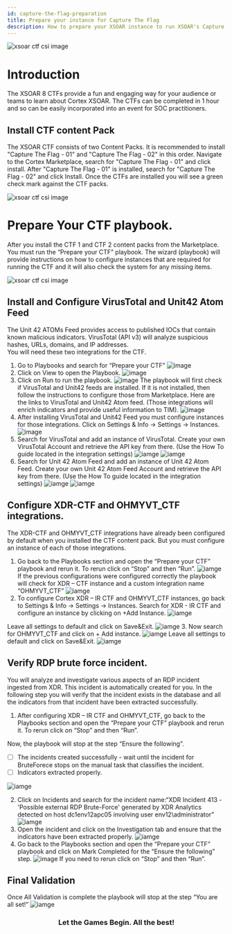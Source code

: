 ```yaml
---
id: capture-the-flag-preparation
title: Prepare your instance for Capture The Flag
description: How to prepare your XSOAR instance to run XSOAR's Capture The Flag challenge.
---
```

![ xsoar ctf csi image](../../../docs/doc_imgs/reference/CaptureTheFlag/ctfcsiimage.jpg)

# Introduction
The XSOAR 8 CTFs provide a fun and engaging way for your audience or teams to learn about Cortex XSOAR.
The CTFs can be completed in 1 hour and so can be easily incorporated into an event for SOC practitioners. 


## Install CTF content Pack

The XSOAR CTF consists of two Content Packs. 
It is recommended to install "Capture The Flag - 01" and "Capture The Flag - 02" in this order. 
Navigate to the Cortex Marketplace, search for "Capture The Flag - 01" and click install. After "Capture The Flag - 01" is installed, search for "Capture The Flag - 02" and click Install. Once the CTFs are installed you will see a green check mark against the CTF packs. 
 

![ xsoar ctf csi image](../../../docs/doc_imgs/reference/CaptureTheFlag/marketplace_search_for_ctf.png)

# Prepare Your CTF playbook.
After you install the CTF 1 and CTF 2 content packs from the Marketplace. 
You must run the “Prepare your CTF” playbook. The wizard (playbook) will provide instructions on how to configure instances that are required for 
running the CTF and it will also check the system for any missing items.

![ xsoar ctf csi image](../../../docs/doc_imgs/reference/CaptureTheFlag/marketplace_search_for_ctf.png)


## Install and Configure VirusTotal and Unit42 Atom Feed
The Unit 42 ATOMs Feed provides access to published IOCs that contain known malicious indicators. 
VirusTotal (API v3) will analyze suspicious hashes, URLs, domains, and IP addresses.   
You will need these two integrations for the CTF.
1. Go to Playbooks and search for “Prepare your CTF”
![image](../../../docs/doc_imgs/reference/CaptureTheFlag/image6.png)
2. Click on View to open the Playbook.
![image](../../../docs/doc_imgs/reference/CaptureTheFlag/image9.png)
3. Click on Run to run the playbook.
![image](../../../docs/doc_imgs/reference/CaptureTheFlag/image8.png)
The playbook will first check if VirusTotal and Unit42 feeds are installed. If it is not installed, then follow the instructions to configure those from Marketplace. Here are the links to VirusTotal and Unit42 Atom feed. (Those integrations will enrich indicators and provide useful information to TIM).
![image](../../../docs/doc_imgs/reference/CaptureTheFlag/image11.png)
4. After installing VirusTotal and Unit42 Feed you must configure instances for those integrations. Click on Settings & Info -> Settings -> Instances.
![image](../../../docs/doc_imgs/reference/CaptureTheFlag/image10.png)
5. Search for VirusTotal and add an instance of VirusTotal. Create your own VirusTotal Account and retrieve the API key from there. (Use the How To guide located in the integration settings)
![iamge](../../../docs/doc_imgs/reference/CaptureTheFlag/image13.png)
![iamge](../../../docs/doc_imgs/reference/CaptureTheFlag/image12.png)
6. Search for Unit 42 Atom Feed and add an instance of Unit 42 Atom Feed. Create your own Unit 42 Atom Feed Account and retrieve the API key from there. (Use the How To guide located in the integration settings)
![iamge](../../../docs/doc_imgs/reference/CaptureTheFlag/image16.png)
![iamge](../../../docs/doc_imgs/reference/CaptureTheFlag/image14.png)


## Configure XDR-CTF and OHMYVT_CTF integrations.
The XDR-CTF and OHMYVT_CTF integrations have already been configured by default when you installed the CTF content pack. But you must configure an instance of each of those integrations. 
1. Go back to the Playbooks section and open the “Prepare your CTF” playbook and rerun it. To rerun click on “Stop” and then “Run”.
![iamge](../../../docs/doc_imgs/reference/CaptureTheFlag/image15.png)
    If the previous configurations were configured correctly the playbook will check for XDR – CTF instance and a custom integration name “OHMYVT_CTF”
![iamge](../../../docs/doc_imgs/reference/CaptureTheFlag/image18.png)
2. To configure Cortex XDR – IR CTF and OHMYVT_CTF instances, go back to Settings & Info -> Settings -> Instances.
Search for XDR - IR CTF and configure an instance by clicking on +Add Instance.
![iamge](../../../docs/doc_imgs/reference/CaptureTheFlag/image19.png)

Leave all settings to default and click on Save&Exit.
![iamge](../../../docs/doc_imgs/reference/CaptureTheFlag/image20.png)
3. Now search for OHMYVT_CTF and click on + Add instance.
![iamge](../../../docs/doc_imgs/reference/CaptureTheFlag/image21.png)
Leave all settings to default and click on Save&Exit.
![iamge](../../../docs/doc_imgs/reference/CaptureTheFlag/image22.png)


## Verify RDP brute force incident.

You will analyze and investigate various aspects of an RDP incident ingested from XDR. This incident is automatically created for you. In the following step you will verify that the incident exists in the database and all the indicators from that incident have been extracted successfully.  
1. After configuring XDR – IR CTF and OHMYVT_CTF, go back to the Playbooks section and open the “Prepare your CTF” playbook and rerun it. 
To rerun click on “Stop” and then “Run”. 

Now, the playbook will stop at the step “Ensure the following”.

-[ ] The incidents created successfully - wait until the incident for BruteForece stops on the manual task that classifies the incident.
-[ ] Indicators extracted properly.

![iamge](../../../docs/doc_imgs/reference/CaptureTheFlag/image23.png)

2. Click on Incidents and search for the incident name:“XDR Incident 413 - 'Possible external RDP Brute-Force' generated by XDR Analytics detected on host dc1env12apc05 involving user env12\administrator”
![iamge](../../../docs/doc_imgs/reference/CaptureTheFlag/image24.png)
3. Open the incident and click on the Investigation tab and ensure that the indicators have been extracted properly. 
![iamge](../../../docs/doc_imgs/reference/CaptureTheFlag/image1.png)
4. Go back to the Playbooks section and open the “Prepare your CTF” playbook and click on Mark Completed for the “Ensure the following” step.
![image](../../../docs/doc_imgs/reference/CaptureTheFlag/image2.png)
If you need to rerun click on “Stop” and then “Run”.


## Final Validation

Once All Validation is complete the playbook will stop at the step “You are all set!” 
![iamge](../../../docs/doc_imgs/reference/CaptureTheFlag/image3.png)

### <center>Let the Games Begin. All the best!</center>

